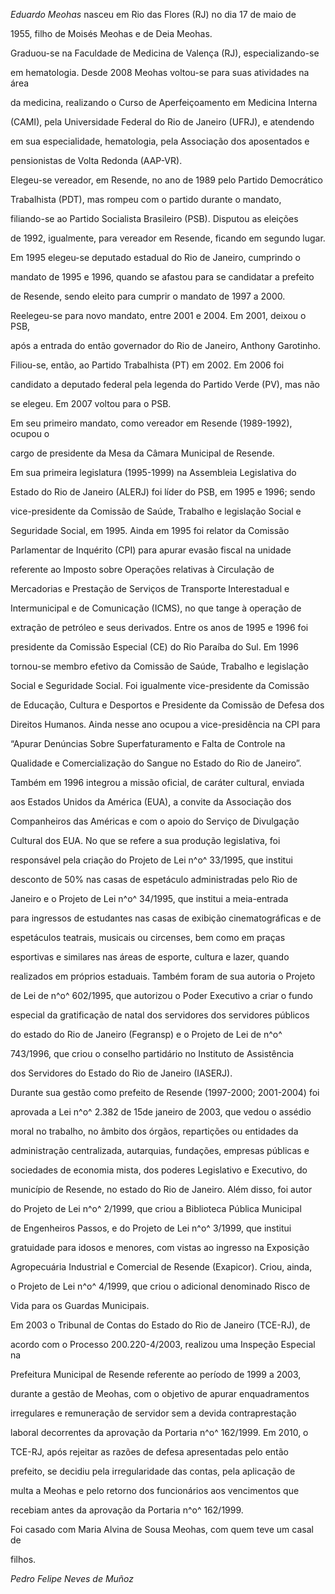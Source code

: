 

*Eduardo Meohas* nasceu em Rio das Flores (RJ) no dia 17 de maio de

1955, filho de Moisés Meohas e de Deia Meohas.



Graduou-se na Faculdade de Medicina de Valença (RJ), especializando-se

em hematologia. Desde 2008 Meohas voltou-se para suas atividades na área

da medicina, realizando o Curso de Aperfeiçoamento em Medicina Interna

(CAMI), pela Universidade Federal do Rio de Janeiro (UFRJ), e atendendo

em sua especialidade, hematologia, pela Associação dos aposentados e

pensionistas de Volta Redonda (AAP-VR).



Elegeu-se vereador, em Resende, no ano de 1989 pelo Partido Democrático

Trabalhista (PDT), mas rompeu com o partido durante o mandato,

filiando-se ao Partido Socialista Brasileiro (PSB). Disputou as eleições

de 1992, igualmente, para vereador em Resende, ficando em segundo lugar.

Em 1995 elegeu-se deputado estadual do Rio de Janeiro, cumprindo o

mandato de 1995 e 1996, quando se afastou para se candidatar a prefeito

de Resende, sendo eleito para cumprir o mandato de 1997 a 2000.

Reelegeu-se para novo mandato, entre 2001 e 2004. Em 2001, deixou o PSB,

após a entrada do então governador do Rio de Janeiro, Anthony Garotinho.

Filiou-se, então, ao Partido Trabalhista (PT) em 2002. Em 2006 foi

candidato a deputado federal pela legenda do Partido Verde (PV), mas não

se elegeu. Em 2007 voltou para o PSB.



Em seu primeiro mandato, como vereador em Resende (1989-1992), ocupou o

cargo de presidente da Mesa da Câmara Municipal de Resende.



Em sua primeira legislatura (1995-1999) na Assembleia Legislativa do

Estado do Rio de Janeiro (ALERJ) foi líder do PSB, em 1995 e 1996; sendo

vice-presidente da Comissão de Saúde, Trabalho e legislação Social e

Seguridade Social, em 1995. Ainda em 1995 foi relator da Comissão

Parlamentar de Inquérito (CPI) para apurar evasão fiscal na unidade

referente ao Imposto sobre Operações relativas à Circulação de

Mercadorias e Prestação de Serviços de Transporte Interestadual e

Intermunicipal e de Comunicação (ICMS), no que tange à operação de

extração de petróleo e seus derivados. Entre os anos de 1995 e 1996 foi

presidente da Comissão Especial (CE) do Rio Paraíba do Sul. Em 1996

tornou-se membro efetivo da Comissão de Saúde, Trabalho e legislação

Social e Seguridade Social. Foi igualmente vice-presidente da Comissão

de Educação, Cultura e Desportos e Presidente da Comissão de Defesa dos

Direitos Humanos. Ainda nesse ano ocupou a vice-presidência na CPI para

“Apurar Denúncias Sobre Superfaturamento e Falta de Controle na

Qualidade e Comercialização do Sangue no Estado do Rio de Janeiro”.

Também em 1996 integrou a missão oficial, de caráter cultural, enviada

aos Estados Unidos da América (EUA), a convite da Associação dos

Companheiros das Américas e com o apoio do Serviço de Divulgação

Cultural dos EUA. No que se refere a sua produção legislativa, foi

responsável pela criação do Projeto de Lei n^o^ 33/1995, que institui

desconto de 50% nas casas de espetáculo administradas pelo Rio de

Janeiro e o Projeto de Lei n^o^ 34/1995, que institui a meia-entrada

para ingressos de estudantes nas casas de exibição cinematográficas e de

espetáculos teatrais, musicais ou circenses, bem como em praças

esportivas e similares nas áreas de esporte, cultura e lazer, quando

realizados em próprios estaduais. Também foram de sua autoria o Projeto

de Lei de n^o^ 602/1995, que autorizou o Poder Executivo a criar o fundo

especial da gratificação de natal dos servidores dos servidores públicos

do estado do Rio de Janeiro (Fegransp) e o Projeto de Lei de n^o^

743/1996, que criou o conselho partidário no Instituto de Assistência

dos Servidores do Estado do Rio de Janeiro (IASERJ).



Durante sua gestão como prefeito de Resende (1997-2000; 2001-2004) foi

aprovada a Lei n^o^ 2.382 de 15de janeiro de 2003, que vedou o assédio

moral no trabalho, no âmbito dos órgãos, repartições ou entidades da

administração centralizada, autarquias, fundações, empresas públicas e

sociedades de economia mista, dos poderes Legislativo e Executivo, do

município de Resende, no estado do Rio de Janeiro. Além disso, foi autor

do Projeto de Lei n^o^ 2/1999, que criou a Biblioteca Pública Municipal

de Engenheiros Passos, e do Projeto de Lei n^o^ 3/1999, que institui

gratuidade para idosos e menores, com vistas ao ingresso na Exposição

Agropecuária Industrial e Comercial de Resende (Exapicor). Criou, ainda,

o Projeto de Lei n^o^ 4/1999, que criou o adicional denominado Risco de

Vida para os Guardas Municipais.



Em 2003 o Tribunal de Contas do Estado do Rio de Janeiro (TCE-RJ), de

acordo com o Processo 200.220-4/2003, realizou uma Inspeção Especial na

Prefeitura Municipal de Resende referente ao período de 1999 a 2003,

durante a gestão de Meohas, com o objetivo de apurar enquadramentos

irregulares e remuneração de servidor sem a devida contraprestação

laboral decorrentes da aprovação da Portaria n^o^ 162/1999. Em 2010, o

TCE-RJ, após rejeitar as razões de defesa apresentadas pelo então

prefeito, se decidiu pela irregularidade das contas, pela aplicação de

multa a Meohas e pelo retorno dos funcionários aos vencimentos que

recebiam antes da aprovação da Portaria n^o^ 162/1999.



Foi casado com Maria Alvina de Sousa Meohas, com quem teve um casal de

filhos.



*Pedro Felipe Neves de Muñoz*



